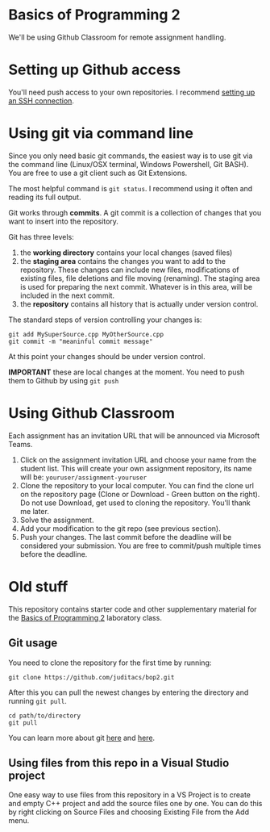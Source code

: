# Basics of Programming 2

We'll be using Github Classroom for remote assignment handling.

# Setting up Github access

You'll need push access to your own repositories. I recommend [setting up an
SSH
connection](https://help.github.com/en/github/authenticating-to-github/connecting-to-github-with-ssh).

# Using git via command line

Since you only need basic git commands, the easiest way is to use git via the
command line (Linux/OSX terminal, Windows Powershell, Git BASH). You are free
to use a git client such as Git Extensions.

The most helpful command is `git status`. I recommend using it often and
reading its full output.

Git works through **commits**. A git commit is a collection of changes that you
want to insert into the repository.

Git has three levels:

1. the **working directory** contains your local changes (saved files)
1. the **staging area** contains the changes you want to add to the repository.
   These changes can include new files, modifications of existing files, file
   deletions and file moving (renaming). The staging area is used for preparing
   the next commit. Whatever is in this area, will be included in the next
   commit.
1. the **repository** contains all history that is actually under version
   control.

The standard steps of version controlling your changes is:

    git add MySuperSource.cpp MyOtherSource.cpp
    git commit -m "meaninful commit message"

At this point your changes should be under version control.

**IMPORTANT** these are local changes at the moment. You need to push them to
Github by using `git push`

# Using Github Classroom

Each assignment has an invitation URL that will be announced via Microsoft Teams.

1. Click on the assignment invitation URL and choose your name from the student
   list. This will create your own assignment repository, its name will be:
   `youruser/assignment-youruser`
1. Clone the repository to your local computer. You can find the clone url on
   the repository page (Clone or Download - Green button on the right). Do not
   use Download, get used to cloning the repository. You'll thank me later.
1. Solve the assignment.
1. Add your modification to the git repo (see previous section).
1. Push your changes. The last commit before the deadline will be considered
   your submission. You are free to commit/push multiple times before the
   deadline.

# Old stuff

This repository contains starter code and other supplementary material for the
[Basics of Programming 2](https://www.aut.bme.hu/Course/bop2) laboratory class.

## Git usage

You need to clone the repository for the first time by running:

    git clone https://github.com/juditacs/bop2.git

After this you can pull the newest changes by entering the directory and
running `git pull`.

    cd path/to/directory
    git pull

You can learn more about git [here](https://git-scm.com/book/en/v2) and
[here](https://try.github.io/).

## Using files from this repo in a Visual Studio project

One easy way to use files from this repository in a VS Project is to create and
empty C++ project and add the source files one by one. You can do this by right
clicking on Source Files and choosing Existing File from the Add menu.

